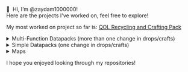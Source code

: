 👋 ‏‏‎ ‎Hi, I’m @zaydam1000000!  
Here are the projects I've worked on, feel free to explore!

My most worked on project so far is: [QOL Recycling and Crafting Pack](https://github.com/zaydam1000000/qol_recycling_crafting_pack "QOL Recycling and Crafting Pack")  

<details>
  <summary>Multi-Function Datapacks (more than one change in drops/crafts)</summary>
  
  [QOL Recycling and Crafting Pack](https://github.com/zaydam1000000/qol_recycling_crafting_pack "QOL Recycling and Crafting Pack")  
  [Craftable Ores](https://github.com/zaydam1000000/craftable_ores "Craftable Ores")  
  [Dirt to Netherite Items](https://github.com/zaydam1000000/dirt_to_netherite_items "Dirt to Netherite Items")  
  [Resource Block to Resource Block](https://github.com/zaydam1000000/resource_block_to_resource_block "Resource Block to Resource Block")  
  [Resource to Resource Block](https://github.com/zaydam1000000/resource_to_resource_block "Resource to Resource Block")
  [Furnaces to Cobblestone](https://github.com/zaydam1000000/furnaces_to_cobble "Furnaces to Cobblestone")  
  [Auto-Smelted Ores](https://github.com/zaydam1000000/autosmelted_ores "Auto-Smelted Ores")  
  [Oak Logs drop OP Items](https://github.com/zaydam1000000/oak_logs_drop_op_items "Oak Logs drop OP Items")  
</details>

<details>
  <summary>Simple Datapacks (one change in drops/crafts)</summary>
  
  [Smelt Blaze Powder to Blaze Rod](https://github.com/zaydam1000000/smelt_blaze_powder_to_blaze_rod "Smelt Blaze Powder to Blaze Rod")  
  [Craftable End Portal Frame](https://github.com/zaydam1000000/craftable_end_portal_frame "Craftable End Portal Frame")  
  [Craftable Totem of Undying](https://github.com/zaydam1000000/craftable_totem_of_undying "Craftable Totem of Undying")  
  [Craftable Nether Star](https://github.com/zaydam1000000/craftable_nether_star "Craftable Nether Star")  
  [Craftable Bee Spawn Egg](https://github.com/zaydam1000000/craftable_bee_spawn_egg "Craftable Bee Spawn Egg")  
  [Wool to String](https://github.com/zaydam1000000/wool_to_string "Wool to String")  
</details>

<details>
  <summary>Maps</summary>
  
  [Diamond Shovel Pixel Art](https://github.com/zaydam1000000/diamond_shovel_pixel_art_map "Diamond Shovel Pixel Art")  
</details>

I hope you enjoyed looking through my repositories!
